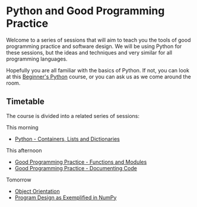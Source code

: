 
# Python and Good Programming Practice

Welcome to a series of sessions that will aim to teach you the tools of good programming practice and 
software design. We will be using Python for these sessions, but the ideas and techniques and very
similar for all programming languages.

Hopefully you are all familiar with the basics of Python. If not, you can look at 
this [Beginner's Python](http://chryswoods.com/beginning_python) course, or you can ask
us as we come around the room.

## Timetable

The course is divided into a related series of sessions:

This morning

 * [Python - Containers, Lists and Dictionaries](1_lists_and_dictionaries.md)

This afternoon

 * [Good Programming Practice - Functions and Modules](2_functions_and_modules.md)
 * [Good Programming Practice - Documenting Code](3_documenting_code.md)

Tomorrow

 * [Object Orientation](4_object_orientation.md)
 * [Program Design as Exemplified in NumPy](5_numpy.md)


